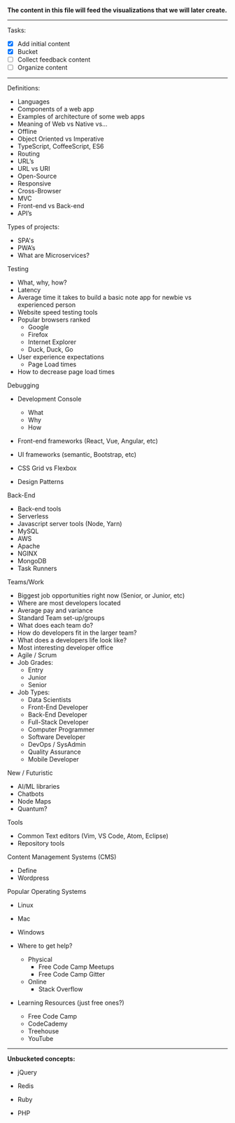 **The content in this file will feed the visualizations that we will later create.**

<hr>

Tasks:
- [X] Add initial content
- [X] Bucket
- [ ] Collect feedback content
- [ ] Organize content

<hr>

Definitions:
* Languages
* Components of a web app
* Examples of architecture of some web apps
* Meaning of Web vs Native vs…
* Offline
* Object Oriented vs Imperative
* TypeScript, CoffeeScript, ES6
* Routing
* URL’s
* URL vs URI
* Open-Source
* Responsive
* Cross-Browser
* MVC
* Front-end vs Back-end
* API’s

Types of projects:
* SPA's
* PWA’s
* What are Microservices?

Testing
* What, why, how?
* Latency
* Average time it takes to build a basic note app for newbie vs experienced person
* Website speed testing tools
* Popular browsers ranked
    - Google
    - Firefox
    - Internet Explorer
    - Duck, Duck, Go
* User experience expectations
    - Page Load times
* How to decrease page load times

Debugging
* Development Console
    - What
    - Why
    - How

* Front-end frameworks (React, Vue, Angular, etc)
* UI frameworks (semantic, Bootstrap, etc)
* CSS Grid vs Flexbox
* Design Patterns

Back-End
* Back-end tools
* Serverless
* Javascript server tools (Node, Yarn)
* MySQL
* AWS
* Apache
* NGINX
* MongoDB
* Task Runners

Teams/Work
* Biggest job opportunities right now (Senior, or Junior, etc)
* Where are most developers located
* Average pay and variance
* Standard Team set-up/groups
* What does each team do?
* How do developers fit in the larger team?
* What does a developers life look like?
* Most interesting developer office
* Agile / Scrum
* Job Grades:
    - Entry
    - Junior
    - Senior
* Job Types:
    - Data Scientists
    - Front-End Developer
    - Back-End Developer
    - Full-Stack Developer
    - Computer Programmer
    - Software Developer
    - DevOps / SysAdmin
    - Quality Assurance
    - Mobile Developer

New / Futuristic
* AI/ML libraries
* Chatbots
* Node Maps
* Quantum?

Tools
* Common Text editors (Vim, VS Code, Atom, Eclipse)
* Repository tools

Content Management Systems (CMS)
* Define
* Wordpress

Popular Operating Systems
* Linux
* Mac
* Windows


* Where to get help?
    - Physical
        - Free Code Camp Meetups
        - Free Code Camp Gitter
    - Online
        - Stack Overflow

* Learning Resources (just free ones?)
    - Free Code Camp
    - CodeCademy
    - Treehouse
    - YouTube

<hr>

**Unbucketed concepts:**

* jQuery
* Redis

* Ruby
* PHP
